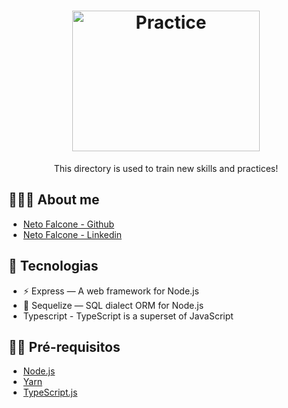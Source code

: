 <h1 align="center">
  <img alt="Practice" src="https://i.dlpng.com/static/png/5265600-skills-png-97-images-in-collection-page-3-skill-png-200_167_preview.png" width="300px" height="225" />
</h1>


<p align="center">
This directory is used to train new skills and practices!</p>


## 👨🏼‍💻 About me

- [Neto Falcone - Github](https://github.com/netofalcone)
- [Neto Falcone - Linkedin](https://www.linkedin.com/in/netofalcone/)

## 🚀 Tecnologias

- ⚡  Express — A web framework for Node.js
- 💾 Sequelize — SQL dialect ORM for Node.js
-    Typescript - TypeScript is a superset of JavaScript

## ✋🏻 Pré-requisitos

- [Node.js](https://nodejs.org/en/)
- [Yarn](https://yarnpkg.com/pt-BR/docs/install)
- [TypeScript.js](https://www.typescriptlang.org/docs/home.html)




